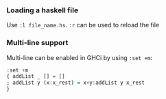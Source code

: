 ### Loading a haskell file

Use ```:l file_name.hs```. ```:r``` can be used to reload the file

### Multi-line support

Multi-line can be enabled in GHCi by using ``` :set +m ```:

```haskell
:set +m
{ addList _ [] = []
; addList y (x:x_rest) = x+y:addList y x_rest
}


```
